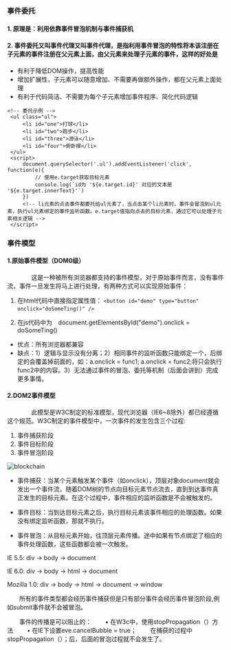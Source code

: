 ### 事件委托
  #### 1. 原理是：利用依靠事件冒泡机制与事件捕获机
  #### 2. 事件委托又叫事件代理又叫事件代理，是指利用事件冒泡的特性将本该注册在子元素的事件注册在父元素上面，由父元素来处理子元素的事件，这样的好处是

   * 有利于降低DOM操作，提高性能
   * 增加扩展性，子元素可以随意增加、不需要再做额外操作，都在父元素上面处理
   * 有利于代码简洁、不需要为每个子元素增加事件程序、简化代码逻辑

   ```
   <!-- 委托示例 -->
    <ul class="ul">
        <li id="one">打球</li>
        <li id="two">跑步</li>
        <li id="three">游泳</li>
        <li id="four">俯卧撑</li>
    </ul>
    <script>
        document.querySelector('.ul').addEventListener('click', function(e){
            // 使用e.target获取目标元素
            console.log(`id为 '${e.target.id}' 对应的文本是 '${e.target.innerText}'`)
        })
        <!-- li元素的点击事件都委托给ul元素了，当点击某个li元素时，事件会冒泡到ul元素，执行ul元素绑定的事件监听函数。e.target值指向点击的目标元素，通过它可以处理子元素相关逻辑 -->
    </script>
   ```

### 事件模型
   
   #### 1.原始事件模型（DOM0级）
　　　　这是一种被所有浏览器都支持的事件模型，对于原始事件而言，没有事件流，事件一旦发生将马上进行处理，有两种方式可以实现原始事件：

1. 在html代码中直接指定属性值：
   ```<button id="demo" type="button" onclick="doSomeTing()" />　```

2. 在js代码中为　document.getElementsById("demo").onclick = doSomeTing()

  * 优点：所有浏览器都兼容
  * 缺点：1）逻辑与显示没有分离；2）相同事件的监听函数只能绑定一个，后绑定的会覆盖掉前面的，如：a.onclick = func1; a.onclick = func2;将只会执行func2中的内容。3）无法通过事件的冒泡、委托等机制（后面会讲到）完成更多事情。

  #### 2.DOM2事件模型
　　　　此模型是W3C制定的标准模型，现代浏览器（IE6~8除外）都已经遵循这个规范。W3C制定的事件模型中，一次事件的发生包含三个过程:

1. 事件捕获阶段
2. 事件目标阶段
3. 事件冒泡阶段

![blockchain](https://images2015.cnblogs.com/blog/982936/201607/982936-20160706150206796-2145702578.png "事件模型")

  * 事件捕获：当某个元素触发某个事件（如onclick），顶层对象document就会发出一个事件流，随着DOM树的节点向目标元素节点流去，直到到达事件真正发生的目标元素。在这个过程中，事件相应的监听函数是不会被触发的。
  * 事件目标：当到达目标元素之后，执行目标元素该事件相应的处理函数。如果没有绑定监听函数，那就不执行。

  * 事件冒泡：从目标元素开始，往顶层元素传播。途中如果有节点绑定了相应的事件处理函数，这些函数都会被一次触发。

  IE 5.5: div -> body -> document 

  IE 6.0: div -> body -> html -> document 

  Mozilla 1.0: div -> body -> html -> document -> window 

　　所有的事件类型都会经历事件捕获但是只有部分事件会经历事件冒泡阶段,例如submit事件就不会被冒泡。 

　　事件的传播是可以阻止的：
　　• 在W3c中，使用stopPropagation（）方法
　　• 在IE下设置eve.cancelBubble = true；
　　在捕获的过程中stopPropagation（）；后，后面的冒泡过程就不会发生了。